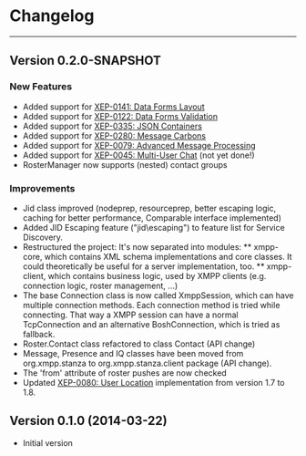 # Changelog
---

## Version 0.2.0-SNAPSHOT

### New Features

* Added support for [XEP-0141: Data Forms Layout](http://xmpp.org/extensions/xep-0141.html)
* Added support for [XEP-0122: Data Forms Validation](http://xmpp.org/extensions/xep-0122.html)
* Added support for [XEP-0335: JSON Containers](http://xmpp.org/extensions/xep-0335.html)
* Added support for [XEP-0280: Message Carbons](http://xmpp.org/extensions/xep-0280.html)
* Added support for [XEP-0079: Advanced Message Processing](http://xmpp.org/extensions/xep-0079.html)
* Added support for [XEP-0045: Multi-User Chat](http://xmpp.org/extensions/xep-0045.html) (not yet done!)
* RosterManager now supports (nested) contact groups

### Improvements

* Jid class improved (nodeprep, resourceprep, better escaping logic, caching for better performance, Comparable interface implemented)
* Added JID Escaping feature (\"jid\\escaping\") to feature list for Service Discovery.
* Restructured the project: It\'s now separated into modules:
** xmpp-core, which contains XML schema implementations and core classes. It could theoretically be useful for a server implementation, too.
** xmpp-client, which contains business logic, used by XMPP clients (e.g. connection logic, roster management, ...)
* The base Connection class is now called XmppSession, which can have multiple connection methods. Each connection method is tried while connecting. That way a XMPP session can have a normal TcpConnection and an alternative BoshConnection, which is tried as fallback.
* Roster.Contact class refactored to class Contact (API change)
* Message, Presence and IQ classes have been moved from org.xmpp.stanza to org.xmpp.stanza.client package (API change).
* The \'from\' attribute of roster pushes are now checked
* Updated [XEP-0080: User Location](http://xmpp.org/extensions/xep-0080.html) implementation from version 1.7 to 1.8.

## Version 0.1.0 (2014-03-22)

* Initial version